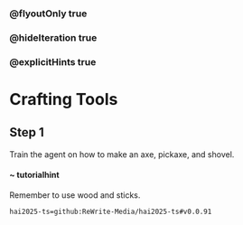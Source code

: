 ### @flyoutOnly true
### @hideIteration true
### @explicitHints true

# Crafting Tools

## Step 1
Train the agent on how to make an axe, pickaxe, and shovel.

#### ~ tutorialhint 
Remember to use wood and sticks.

```package
hai2025-ts=github:ReWrite-Media/hai2025-ts#v0.0.91
```
